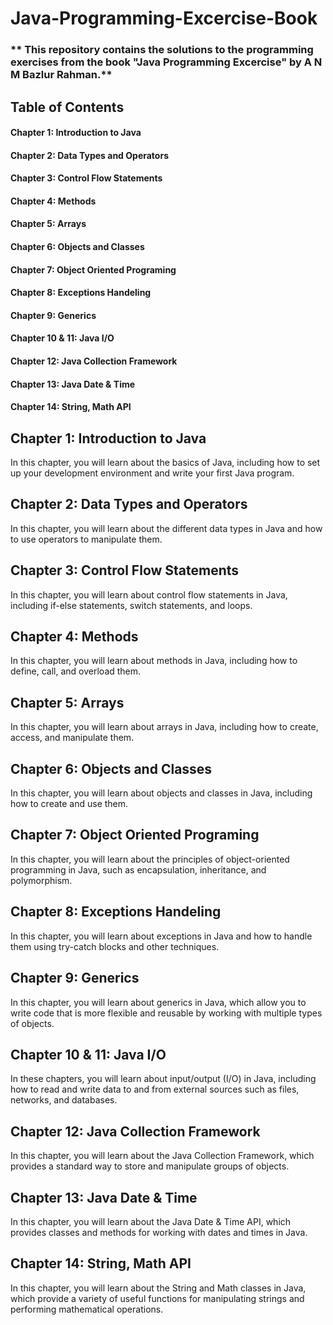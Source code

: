 # Java-Programming-Excercise-Book

### ** This repository contains the solutions to the programming exercises from the book "Java Programming Excercise" by A N M Bazlur Rahman.**

## Table of Contents

#### Chapter 1: Introduction to Java
#### Chapter 2: Data Types and Operators
#### Chapter 3: Control Flow Statements
#### Chapter 4: Methods
#### Chapter 5: Arrays
#### Chapter 6: Objects and Classes
#### Chapter 7: Object Oriented Programing
#### Chapter 8: Exceptions Handeling
#### Chapter 9: Generics
#### Chapter 10 & 11: Java I/O
#### Chapter 12: Java Collection Framework
#### Chapter 13: Java Date & Time
#### Chapter 14: String, Math API



## Chapter 1: Introduction to Java
In this chapter, you will learn about the basics of Java, including how to set up your development environment and write your first Java program.

## Chapter 2: Data Types and Operators
In this chapter, you will learn about the different data types in Java and how to use operators to manipulate them.

## Chapter 3: Control Flow Statements
In this chapter, you will learn about control flow statements in Java, including if-else statements, switch statements, and loops.

## Chapter 4: Methods
In this chapter, you will learn about methods in Java, including how to define, call, and overload them.

## Chapter 5: Arrays
In this chapter, you will learn about arrays in Java, including how to create, access, and manipulate them.

## Chapter 6: Objects and Classes
In this chapter, you will learn about objects and classes in Java, including how to create and use them.

## Chapter 7: Object Oriented Programing
In this chapter, you will learn about the principles of object-oriented programming in Java, such as encapsulation, inheritance, and polymorphism.

## Chapter 8: Exceptions Handeling
In this chapter, you will learn about exceptions in Java and how to handle them using try-catch blocks and other techniques.

## Chapter 9: Generics
In this chapter, you will learn about generics in Java, which allow you to write code that is more flexible and reusable by working with multiple types of objects.

## Chapter 10 & 11: Java I/O
In these chapters, you will learn about input/output (I/O) in Java, including how to read and write data to and from external sources such as files, networks, and databases.

## Chapter 12: Java Collection Framework
In this chapter, you will learn about the Java Collection Framework, which provides a standard way to store and manipulate groups of objects.

## Chapter 13: Java Date & Time
In this chapter, you will learn about the Java Date & Time API, which provides classes and methods for working with dates and times in Java.

## Chapter 14: String, Math API
In this chapter, you will learn about the String and Math classes in Java, which provide a variety of useful functions for manipulating strings and performing mathematical operations.
